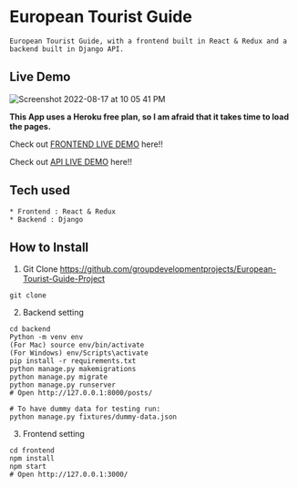 # European Tourist Guide

```
European Tourist Guide, with a frontend built in React & Redux and a backend built in Django API.
```

## Live Demo

![Screenshot 2022-08-17 at 10 05 41 PM](https://user-images.githubusercontent.com/106568442/185194634-55257ab5-4104-42d0-8bca-e1fb7f2171ba.png)

**This App uses a Heroku free plan, so I am afraid that it takes time to load the pages.**

Check out [FRONTEND LIVE DEMO](https://european-tourist-guide.herokuapp.com/) here!!

Check out [API LIVE DEMO](https://europeantrips-backend1.herokuapp.com) here!!

## Tech used

```
* Frontend : React & Redux
* Backend : Django
```

## How to Install

1. Git Clone https://github.com/groupdevelopmentprojects/European-Tourist-Guide-Project

```
git clone 
```

2. Backend setting

```
cd backend
Python -m venv env
(For Mac) source env/bin/activate
(For Windows) env/Scripts\activate
pip install -r requirements.txt
python manage.py makemigrations
python manage.py migrate
python manage.py runserver
# Open http://127.0.0.1:8000/posts/

# To have dummy data for testing run:
python manage.py fixtures/dummy-data.json
```

3. Frontend setting

```
cd frontend
npm install
npm start
# Open http://127.0.0.1:3000/
```
